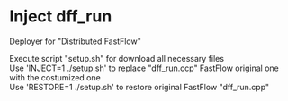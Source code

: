 # Inject dff_run
Deployer for "Distributed FastFlow"
  
Execute script "setup.sh" for download all necessary files  
Use 'INJECT=1 ./setup.sh' to replace "dff_run.ccp" FastFlow original one with the costumized one  
Use 'RESTORE=1 ./setup.sh' to restore original FastFlow "dff_run.cpp"  
